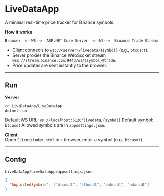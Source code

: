 # LiveDataApp

A minimal real-time price tracker for Binance symbols.

**How it works**
```
Browser  <--WS-->  ASP.NET Core Server  <--WS-->  Binance Trade Stream
```
- Client connects to `ws://<server>/livedata/{symbol}` (e.g., `btcusdt`).
- Server proxies the Binance WebSocket stream `wss://stream.binance.com:9443/ws/{symbol}@trade`.
- Price updates are sent instantly to the browser.

---

## Run

**Server**
```bash
cd LiveDataApp/LiveDataApp
dotnet run
```
Default WS URL: `ws://localhost:5120/livedata/{symbol}`
Default symbol: `btcusdt`
Allowed symbols are in `appsettings.json`.

**Client**  
Open `Client/index.html` in a browser, enter a symbol (e.g., `btcusdt`).

---

## Config
`LiveDataApp/LiveDataApp/appsettings.json`:
```json
{
  "SupportedSymbols": ["btcusdt", "ethusdt", "bnbusdt", "adausdt"]
}
```
